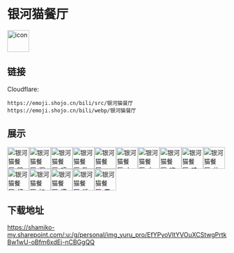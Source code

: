 # 银河猫餐厅
<img src="https://emoji.shojo.cn/bili/src/银河猫餐厅/icon.png" width="50" height="50" alt="icon">

## 链接
Cloudflare:
```
https://emoji.shojo.cn/bili/src/银河猫餐厅
https://emoji.shojo.cn/bili/webp/银河猫餐厅
```
## 展示
<img src="https://emoji.shojo.cn/bili/src/银河猫餐厅/银河猫餐厅-哭哭.png" width="50" height="50" alt="银河猫餐厅-哭哭"><img src="https://emoji.shojo.cn/bili/src/银河猫餐厅/银河猫餐厅-沉默.png" width="50" height="50" alt="银河猫餐厅-沉默"><img src="https://emoji.shojo.cn/bili/src/银河猫餐厅/银河猫餐厅-哼.png" width="50" height="50" alt="银河猫餐厅-哼"><img src="https://emoji.shojo.cn/bili/src/银河猫餐厅/银河猫餐厅-致富.png" width="50" height="50" alt="银河猫餐厅-致富"><img src="https://emoji.shojo.cn/bili/src/银河猫餐厅/银河猫餐厅-rap.png" width="50" height="50" alt="银河猫餐厅-rap"><img src="https://emoji.shojo.cn/bili/src/银河猫餐厅/银河猫餐厅-左蝴蝶酥.png" width="50" height="50" alt="银河猫餐厅-左蝴蝶酥"><img src="https://emoji.shojo.cn/bili/src/银河猫餐厅/银河猫餐厅-右蝴蝶酥.png" width="50" height="50" alt="银河猫餐厅-右蝴蝶酥"><img src="https://emoji.shojo.cn/bili/src/银河猫餐厅/银河猫餐厅-吃瓜.png" width="50" height="50" alt="银河猫餐厅-吃瓜"><img src="https://emoji.shojo.cn/bili/src/银河猫餐厅/银河猫餐厅-哇.png" width="50" height="50" alt="银河猫餐厅-哇"><img src="https://emoji.shojo.cn/bili/src/银河猫餐厅/银河猫餐厅-什么动静.png" width="50" height="50" alt="银河猫餐厅-什么动静"><img src="https://emoji.shojo.cn/bili/src/银河猫餐厅/银河猫餐厅-打call.png" width="50" height="50" alt="银河猫餐厅-打call"><img src="https://emoji.shojo.cn/bili/src/银河猫餐厅/银河猫餐厅-如此甚好.png" width="50" height="50" alt="银河猫餐厅-如此甚好"><img src="https://emoji.shojo.cn/bili/src/银河猫餐厅/银河猫餐厅-摸鱼.png" width="50" height="50" alt="银河猫餐厅-摸鱼"><img src="https://emoji.shojo.cn/bili/src/银河猫餐厅/银河猫餐厅-透支.png" width="50" height="50" alt="银河猫餐厅-透支"><img src="https://emoji.shojo.cn/bili/src/银河猫餐厅/银河猫餐厅-震惊.png" width="50" height="50" alt="银河猫餐厅-震惊">

## 下载地址

https://shamiko-my.sharepoint.com/:u:/g/personal/img_yuru_pro/EfYPyoVItYVOuXCStwgPrtkBw1wU-oBfm6xdEj-nCBGgQQ